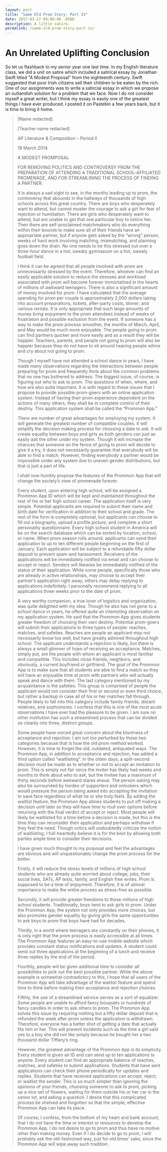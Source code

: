 ```yaml
---
layout: post
title: "Same Old Prom Story: Part IV"
date: 2017-03-27 09:00:00 -0500
description: A little satire.
permalink: /same-old-prom-story-part-iv/
---
```


# An Unrelated Uplifting Conclusion

So let us flashback to my senior year one last time. In my English literature class, we did a unit on satire which included a satirical essay by Jonathan Swift titled "A Modest Proposal" from the eighteenth century. Swift suggested that poor Irish citizens sell their children to be eaten by the rich. One of our assignments was to write a satircial essay in which we propose an outlandish solution for a problem that we face. Now I do not consider myself a great writer, but I think my essay is easily one of the greatest things I have ever produced. I posted it on Pastebin a few years back, but it is time to bring it home.

> [Name redacted]
> 
> [Teacher name redacted]
> 
> AP Literature & Composition – Period II
> 
> 18 March 2014
> 
> A MODEST PROMPOSAL
> 
> FOR REMOVING POLITICS AND CONTROVERSY FROM THE PREPARATION OF ATTENDING A TRADITIONAL SCHOOL-AFFILIATED PROMENADE, AND FOR STREAMLINING THE PROCESS OF FINDING A PARTNER.
> 
> It is always a sad sight to see, in the months leading up to prom, the controversy that abounds in the hallways of thousands of high schools across this great country. There are boys who desperately want to attend, but cannot muster the courage to ask a girl for fear of rejection or humiliation. There are girls who desperately want to attend, but are unable to get that one particular boy to notice her. Then there are self-proclaimed matchmakers who do everything within their bounds to make sure all of their friends have an appropriate partner, but if anyone gets asked by the “wrong” person, weeks of hard work involving matching, mismatching, and planning goes down the drain. No one needs to be this stressed out over a three-hour dance in a hot, sweaty gymnasium on a hot, sweaty football field.
> 
> I think it can be agreed that all people involved with prom are unnecessarily stressed by the event. Therefore, whoever can find an easily applicable solution to reduce the stresses and workload associated with prom will become forever immortalized in the hearts of millions of awkward teenagers. There is also a significant amount of money involved for prom. I have calculated that the average spending for prom per couple is approximately 2,000 dollars taking into account preparations, tickets, after-party costs, dinner, and various rentals. It is only appropriate that such large amounts of money bring enjoyment to the prom attendees instead of weeks of frustration and possible exclusion from the event. If someone has a way to make the prom process smoother, the months of March, April, and May would be much more enjoyable. The people going to prom can find partners quicker and more easily and as a result they will be happier. Teachers, parents, and people not going to prom will also be happier because they do not have to sit around hearing people whine and cry about not going to prom.
> 
> Though I myself have not attended a school dance in years, I have made many observations regarding the interactions between people preparing for prom and frequently think about the common problems that no one has bothered to address. The biggest issue, of course, is figuring out who to ask to prom. The questions of when, where, and how are also quite important. It is with regard to these issues that I propose to provide possible prom-goers with an online application system. Instead of having their prom experience dependent on the actions of many others, they shall be in complete control of their destiny. This application system shall be called the “Prommon App.”
> 
> There are number of great advantages for employing my system. It will generate the greatest number of compatible couples. It will simplify the decision making process for choosing a date to ask. It will create equality between boys and girls as both genders can just as easily ask the other under my system. Though it will increase the chances that someone on the fence of going to prom will decide to give it a try, it does not necessarily guarantee that everybody will be able to find a match. However, finding everybody a partner would be impossible under any system due to uneven gender distributions, but that is just a part of life.
> 
> I shall now humbly propose the features of the Prommon App that will change the society’s view of promenade forever.
> 
> Every student, upon entering high school, will be assigned a Prommon App ID which will be kept and maintained throughout the rest of his or her high school career. The application itself is very simple. Potential applicants are required to submit their name and birth date for verification in addition to their school and grade. The rest of the form is completely optional, but applicants can choose to fill out a biography, upload a profile picture, and complete a short personality questionnaire. Every high school student in America will be on the search database which can be sorted by location, school, or name. When prom season rolls around, applicants can send their application to up to ten different people beginning on the first of January. Each application will be subject to a refundable fifty dollar deposit to prevent spam and harassment. Receivers of the applications will be immediately notified via email and can choose to accept or reject. Senders will likewise be immediately notified of the status of their application. While some people, specifically those who are already in active relationships, may choose to accept their partner’s application right away, others may delay replying to applications indefinitely. I personally recommend replying to all applications three weeks prior to the date of prom.
> 
> A very worthy companion, a true lover of logistics and organization, was quite delighted with my idea. Though he also has not gone to a school dance in years, he offered quite an interesting observation on my application system. He said that the Prommon App gives students greater freedom of choosing their own destiny. Potential prom-goers will submit their applications to three types of people: reaches, matches, and safeties. Reaches are people an applicant may not necessarily know too well, but have greatly admired throughout high school. The applicant understands a rejection is likely, but there is always a small glimmer of hope of receiving an acceptance. Matches, simply put, are the people with whom an applicant is most familiar and compatible. This includes close friends, neighbors, and obviously, a current boyfriend or girlfriend. The goal of the Prommon App is to make sure that all students are able to find a match so they will have an enjoyable time at prom with partners who will actually speak and dance with them. The last category mentioned by my acquaintance is the safeties. This group is comprised of people the applicant would not consider their first or second or even third choice, but rather a backup in case all of his or her matches fall through. People likely to fall into this category include family friends, distant relatives, and sophomores. I confess that this is one of the most acute observations I have ever had the pleasure to be given. I am sure no other institution has such a streamlined process that can be divided so cleanly into three, distinct groups.
> 
> Some people have voiced great concern about the bluntness of acceptance and rejection. I am not too perturbed by those two categories because that is how the old prom method worked. However, it is time to forget the old, outdated, antiquated ways. The Prommon App, in addition to acceptance and rejection, has added a third option called “waitlisting”. In the olden days, a split-second decision must be made as to whether or not to accept an invitation to prom. This is simply not fair since the inviter has likely had weeks and months to think about who to ask, but the invitee has a maximum of thirty seconds before awkward stares ensue. The person asking may also be surrounded by hordes of supporters and onlookers which would pressure the person being asked into accepting the invitation to save face regardless of what he or she truly feels. By adding the waitlist feature, the Prommon App allows students to put off making a decision until later so they will have time to mull over options before returning with the final verdict of accept or reject. Most people will likely be waitlisted for a time before a decision is made, but this is the time they can reconsider their application and perhaps withdraw if they feel the need. Though critics will undoubtedly criticize the notion of waitlisting, I full-heartedly believe it is for the best by allowing both parties ample time to consider their decisions.
> 
> I have given much thought to my proposal and feel the advantages are obvious and will unquestionably change the prom process for the better.
> 
> Firstly, it will reduce the stress levels of millions of high school students who are already quite worried about college, jobs, their social lives, SATs, AP tests, family, and English free writes. Prom is supposed to be a time of enjoyment. Therefore, it is of utmost importance to make the entire process as stress-free as possible.
> 
> Secondly, it will provide greater freedoms to those millions of high school students. Traditionally, boys tend to ask girls to prom. Under the Prommon App, the system not only provides more choices, but also promotes gender equality by giving girls the same opportunities to ask boys to prom that boys have had for decades.
> 
> Thirdly, in a world where teenagers are constantly on their phones, it is only right that the prom process is easily accessible at all times. The Prommon App features an easy-to-use mobile website which provides constant status notifications and updates. A student could send out three applications at the beginning of a lunch and receive three replies by the end of the period.
> 
> Fourthly, people will be given additional time to consider all possibilities to pick out the best possible partner. While the above example is somewhat contradictory to this, I hope that all users of the Prommon App will take advantage of the waitlist feature and spend time to think before making their acceptance and rejection choices.
> 
> Fifthly, the use of a streamlined service serves as a sort of equalizer. Some people are unable to afford fancy bouquets or hundreds of fancy candles in order to ask others to prom. The Prommon App solves this issue by requiring nothing but a fifty dollar deposit that is refunded the week after prom unless the application is withdrawn. Therefore, everyone has a better shot of getting a date that actually fits him or her. This will prevent incidents such as the time a girl said yes to a boy she did not like simply because he bought her a two thousand dollar Tiffany’s ring.
> 
> However, the greatest advantage of the Prommon App is its simplicity. Every student is given an ID and can send up to ten applications to anyone. Every student can find an appropriate balance of reaches, matches, and safeties to submit applications. Students that have sent applications can check their phone periodically for updates and replies. Students that have received applications can accept, reject, or waitlist the sender. This is so much simpler than ignoring the opinions of your friends, choosing someone to ask to prom, picking up a nice set of flowers, waiting for them outside his or her car in the senior lot, and asking a question. I desire that this complicated process be shelved and forgotten so that the simple, effective Prommon App can take its place.
> 
> Of course, I confess, from the bottom of my heart and bank account, that I do not have the time or interest or resources to develop the Prommon App. I do not desire to go to prom and thus have no motive other than making money. Even if I do decide to go to prom, I will probably ask the old-fashioned way, just for old times’ sake, since the Prommon App will wipe away such tradition.
> 


